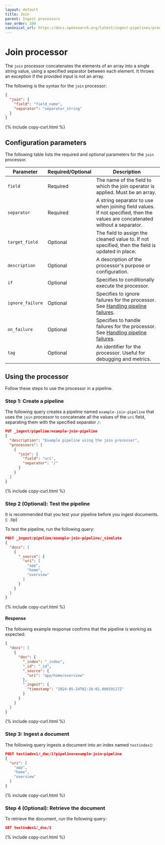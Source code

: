 ```yaml
---
layout: default
title: Join
parent: Ingest processors
nav_order: 160
canonical_url: https://docs.opensearch.org/latest/ingest-pipelines/processors/join/
---
```


# Join processor

The `join` processor concatenates the elements of an array into a single string value, using a specified separator between each element. It throws an exception if the provided input is not an array.

The following is the syntax for the `join` processor:

```json
{
  "join": {
    "field": "field_name",
    "separator": "separator_string"
  }
}
```
{% include copy-curl.html %}

## Configuration parameters

The following table lists the required and optional parameters for the `join` processor.

Parameter | Required/Optional | Description |
|-----------|-----------|-----------|
`field` | Required | The name of the field to which the join operator is applied. Must be an array.
`separator` | Required | A string separator to use when joining field values. If not specified, then the values are concatenated without a separator.
`target_field` | Optional | The field to assign the cleaned value to. If not specified, then the field is updated in place.
`description` | Optional | A description of the processor's purpose or configuration.
`if` | Optional | Specifies to conditionally execute the processor.
`ignore_failure` | Optional | Specifies to ignore failures for the processor. See [Handling pipeline failures]({{site.url}}{{site.baseurl}}/ingest-pipelines/pipeline-failures/).
`on_failure` | Optional | Specifies to handle failures for the processor. See [Handling pipeline failures]({{site.url}}{{site.baseurl}}/ingest-pipelines/pipeline-failures/).
`tag` | Optional | An identifier for the processor. Useful for debugging and metrics.

## Using the processor

Follow these steps to use the processor in a pipeline.

### Step 1: Create a pipeline

The following query creates a pipeline named `example-join-pipeline` that uses the `join` processor to concatenate all the values of the `uri`  field, separating them with the specified separator `/`: 

```json
PUT _ingest/pipeline/example-join-pipeline  
{  
  "description": "Example pipeline using the join processor",  
  "processors": [  
    {  
      "join": {  
        "field": "uri",  
        "separator": "/"  
      }  
    }  
  ]  
}  
```
{% include copy-curl.html %}

### Step 2 (Optional): Test the pipeline

It is recommended that you test your pipeline before you ingest documents.
{: .tip}

To test the pipeline, run the following query:

```json
POST _ingest/pipeline/example-join-pipeline/_simulate  
{  
  "docs": [  
    {  
      "_source": {  
        "uri": [  
          "app",  
          "home",  
          "overview"  
        ]  
      }  
    }  
  ]  
}
```
{% include copy-curl.html %}

#### Response

The following example response confirms that the pipeline is working as expected:

```json
{  
  "docs": [  
    {  
      "doc": {  
        "_index": "_index",  
        "_id": "_id",  
        "_source": {  
          "uri": "app/home/overview"  
        },  
        "_ingest": {  
          "timestamp": "2024-05-24T02:16:01.00659117Z"  
        }  
      }  
    }  
  ]  
}  
```
{% include copy-curl.html %}

### Step 3: Ingest a document 

The following query ingests a document into an index named `testindex1`:

```json
POST testindex1/_doc/1?pipeline=example-join-pipeline  
{  
  "uri": [  
    "app",  
    "home",  
    "overview"  
  ]  
} 
```
{% include copy-curl.html %}

### Step 4 (Optional): Retrieve the document

To retrieve the document, run the following query:

```json
GET testindex1/_doc/1
```
{% include copy-curl.html %}

